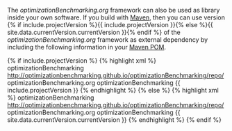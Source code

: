
The <em>optimizationBenchmarking.org</em> framework can also be used as library inside your own software. If you build with <a href="http://en.wikipedia.org/wiki/Apache_Maven">Maven</a>, then you can use version {% if include.projectVersion %}{{ include.projectVersion }}{% else %}{{ site.data.currentVersion.currentVersion }}{% endif %} of the <em>optimizationBenchmarking.org</em> framework as external dependency by including the following information in your <a href="http://en.wikipedia.org/wiki/Project_Object_Model#Project_Object_Model">Maven POM</a>.


{% if include.projectVersion %}
{% highlight xml %}
<repositories>
  <repository>
    <id>optimizationBenchmarking</id>
    <url>http://optimizationbenchmarking.github.io/optimizationBenchmarking/repo/</url>
  </repository>
</repositories>
<dependencies>
  <dependency>
    <groupId>optimizationBenchmarking.org</groupId>
    <artifactId>optimizationBenchmarking</artifactId>
    <version>{{ include.projectVersion }}</version>
  </dependency>
</dependencies>
{% endhighlight %}
{% else %}
{% highlight xml %}
<repositories>
  <repository>
    <id>optimizationBenchmarking</id>
    <url>http://optimizationbenchmarking.github.io/optimizationBenchmarking/repo/</url>
  </repository>
</repositories>
<dependencies>
  <dependency>
    <groupId>optimizationBenchmarking.org</groupId>
    <artifactId>optimizationBenchmarking</artifactId>
    <version>{{ site.data.currentVersion.currentVersion }}</version>
  </dependency>
</dependencies>
{% endhighlight %}
{% endif %}